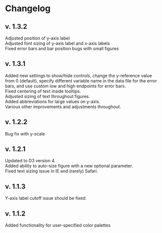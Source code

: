 # Changelog

## v. 1.3.2

Adjusted position of y-axis label
<br>Adjusted font sizing of y-axis label and x-axis labels
<br>Fixed error bars and bar position bugs with small figures

## v. 1.3.1

Added new settings to show/hide controls, change the y-reference value from 0 (default), specify different variable name in the data file for the error bars, and use custom low and high endpoints for error bars.
<br>Fixed centering of text inside tooltips.
<br>Adjusted sizing of text throughout figures.
<br>Added abbreviations for large values on y-axis.
<br>Various other improvements and adjustments throughout.

## v. 1.2.2

Bug fix with y-scale

## v. 1.2.1

Updated to D3 version 4. 
<br>Added ability to auto-size figure with a new optional parameter.
<br>Fixed text sizing issue in IE and (rarely) Safari.

## v. 1.1.3

Y-axis label cutoff issue should be fixed

## v. 1.1.2

Added functionality for user-specified color palettes
